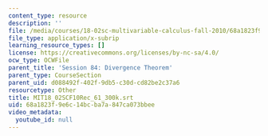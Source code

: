 ```yaml
---
content_type: resource
description: ''
file: /media/courses/18-02sc-multivariable-calculus-fall-2010/68a1823f9e6c14bcba7a847ca073bbee_MIT18_02SCF10Rec_61_300k.srt
file_type: application/x-subrip
learning_resource_types: []
license: https://creativecommons.org/licenses/by-nc-sa/4.0/
ocw_type: OCWFile
parent_title: 'Session 84: Divergence Theorem'
parent_type: CourseSection
parent_uid: d088492f-402f-9db5-c30d-cd82be2c37a6
resourcetype: Other
title: MIT18_02SCF10Rec_61_300k.srt
uid: 68a1823f-9e6c-14bc-ba7a-847ca073bbee
video_metadata:
  youtube_id: null
---
```

